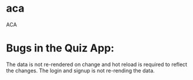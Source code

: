 # aca
ACA

# Bugs in the Quiz App:
The data is not re-rendered on change and hot reload is required to reflect the changes. 
The login and signup is not re-rending the data. 
